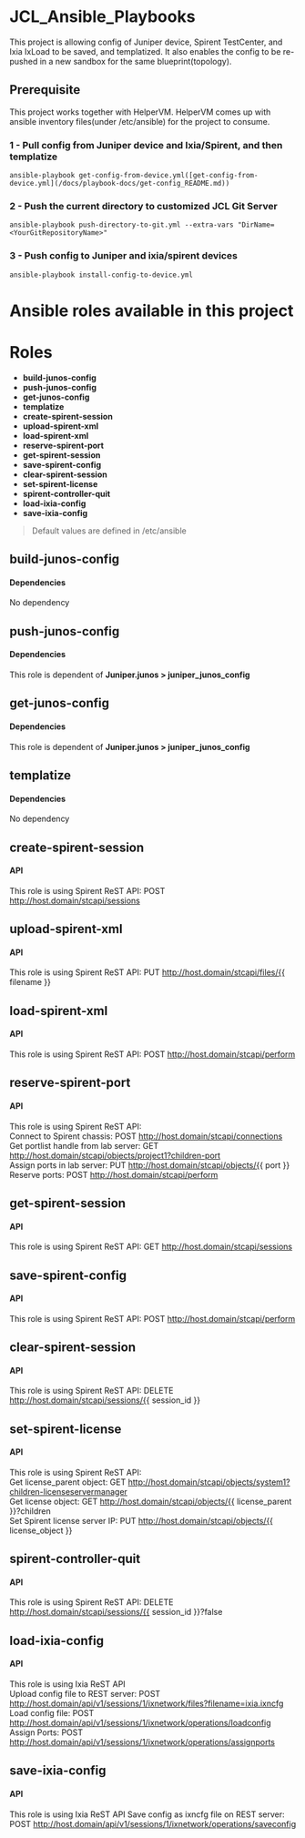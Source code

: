 # JCL_Ansible_Playbooks
This project is allowing config of Juniper device, Spirent TestCenter, and Ixia IxLoad to be saved, and templatized. It also enables the config to be re-pushed in a new sandbox for the same blueprint(topology).

## Prerequisite
This project works together with HelperVM. HelperVM comes up with ansible inventory files(under /etc/ansible) for the project to consume.


### 1 - Pull config from Juniper device and Ixia/Spirent, and then templatize
```
ansible-playbook get-config-from-device.yml([get-config-from-device.yml](/docs/playbook-docs/get-config_README.md))
```
### 2 - Push the current directory to customized JCL Git Server
```
ansible-playbook push-directory-to-git.yml --extra-vars "DirName=<YourGitRepositoryName>"
```
### 3 - Push config to Juniper and ixia/spirent devices
```  
ansible-playbook install-config-to-device.yml
```

# Ansible roles available in this project
# Roles
- **build-junos-config**
- **push-junos-config**
- **get-junos-config**
- **templatize**
- **create-spirent-session**
- **upload-spirent-xml**
- **load-spirent-xml**
- **reserve-spirent-port**
- **get-spirent-session**
- **save-spirent-config**
- **clear-spirent-session**
- **set-spirent-license**
- **spirent-controller-quit**
- **load-ixia-config**
- **save-ixia-config**

> Default values are defined in /etc/ansible
## build-junos-config

#### Dependencies
No dependency

## push-junos-config

#### Dependencies
This role is dependent of **Juniper.junos > juniper_junos_config**

## get-junos-config

#### Dependencies
This role is dependent of **Juniper.junos > juniper_junos_config**

## templatize

#### Dependencies
No dependency

## create-spirent-session

#### API
This role is using Spirent ReST API: POST http://host.domain/stcapi/sessions

## upload-spirent-xml

#### API
This role is using Spirent ReST API: PUT http://host.domain/stcapi/files/{{ filename }}

## load-spirent-xml

#### API
This role is using Spirent ReST API: POST http://host.domain/stcapi/perform

## reserve-spirent-port

#### API
This role is using Spirent ReST API:   
Connect to Spirent chassis: POST http://host.domain/stcapi/connections  
Get portlist handle from lab server: GET  http://host.domain/stcapi/objects/project1?children-port  
Assign ports in lab server: PUT  http://host.domain/stcapi/objects/{{ port }}  
Reserve ports: POST http://host.domain/stcapi/perform

## get-spirent-session

#### API
This role is using Spirent ReST API: GET http://host.domain/stcapi/sessions

## save-spirent-config

#### API
This role is using Spirent ReST API: POST http://host.domain/stcapi/perform

## clear-spirent-session

#### API
This role is using Spirent ReST API: DELETE http://host.domain/stcapi/sessions/{{ session_id }}

## set-spirent-license

#### API
This role is using Spirent ReST API:  
Get license_parent object: GET http://host.domain/stcapi/objects/system1?children-licenseservermanager  
Get license object: GET http://host.domain/stcapi/objects/{{ license_parent }}?children  
Set Spirent license server IP: PUT http://host.domain/stcapi/objects/{{ license_object }}


## spirent-controller-quit

#### API
This role is using Spirent ReST API: DELETE http://host.domain/stcapi/sessions/{{ session_id }}?false

## load-ixia-config

#### API
This role is using Ixia ReST API  
Upload config file to REST server: POST http://host.domain/api/v1/sessions/1/ixnetwork/files?filename=ixia.ixncfg  
Load config file: POST http://host.domain/api/v1/sessions/1/ixnetwork/operations/loadconfig  
Assign Ports: POST http://host.domain/api/v1/sessions/1/ixnetwork/operations/assignports

## save-ixia-config

#### API
This role is using Ixia ReST API
Save config as ixncfg file on REST server: POST http://host.domain/api/v1/sessions/1/ixnetwork/operations/saveconfig

